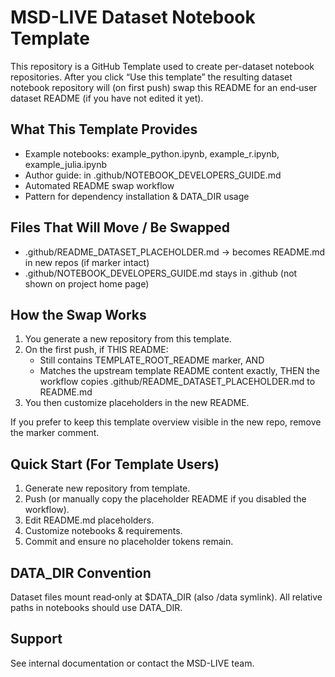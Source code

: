 <!--
MAINTAINER NOTICE:
Replace all bracketed placeholders ([LIKE_THIS]) then delete this comment block.
See Notebook_Developers_README.md for guidance.
-->

<!-- TEMPLATE_ROOT_README: Root README for the TEMPLATE REPOSITORY itself.
     In derived dataset repositories this file will be auto-replaced (if unchanged)
     by the dataset user README placeholder stored at .github/README_DATASET_PLACEHOLDER.md -->

# MSD-LIVE Dataset Notebook Template

This repository is a GitHub Template used to create per-dataset notebook repositories.
After you click “Use this template” the resulting dataset notebook repository will (on first push)
swap this README for an end‑user dataset README (if you have not edited it yet).

## What This Template Provides
- Example notebooks: example_python.ipynb, example_r.ipynb, example_julia.ipynb
- Author guide: in .github/NOTEBOOK_DEVELOPERS_GUIDE.md
- Automated README swap workflow
- Pattern for dependency installation & DATA_DIR usage

## Files That Will Move / Be Swapped
- .github/README_DATASET_PLACEHOLDER.md -> becomes README.md in new repos (if marker intact)
- .github/NOTEBOOK_DEVELOPERS_GUIDE.md stays in .github (not shown on project home page)

## How the Swap Works
1. You generate a new repository from this template.
2. On the first push, if THIS README:
   - Still contains TEMPLATE_ROOT_README marker, AND
   - Matches the upstream template README content exactly, THEN
   the workflow copies .github/README_DATASET_PLACEHOLDER.md to README.md
3. You then customize placeholders in the new README.

If you prefer to keep this template overview visible in the new repo, remove the marker comment.

## Quick Start (For Template Users)
1. Generate new repository from template.
2. Push (or manually copy the placeholder README if you disabled the workflow).
3. Edit README.md placeholders.
4. Customize notebooks & requirements.
5. Commit and ensure no placeholder tokens remain.

## DATA_DIR Convention
Dataset files mount read‑only at $DATA_DIR (also /data symlink). All relative paths in notebooks should use DATA_DIR.

## Support
See internal documentation or contact the MSD-LIVE team.